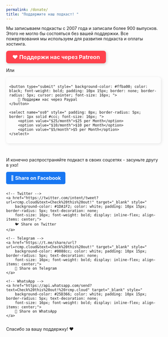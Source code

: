 ```yaml
---
permalink: /donate/
title: "Поддержите наш подкаст! "
---
```



Мы записываем подкасты с 2007 года и записали более 900 выпусков. Этого не могло бы состояться без вашей поддержки. Все пожертвования мы используем для развития подкаста и оплаты хостинга.

<a href="https://www.patreon.com/rcmp" target="_blank" style="
display: inline-block;
background-color: #FF424D;
color: white;
font-weight: bold;
padding: 10px 20px;
border-radius: 8px;
text-decoration: none;
font-size: 18px;
box-shadow: 2px 2px 10px rgba(0,0,0,0.2);
">
❤️ Поддержи нас через Patreon
</a>

Или

<form action="https://www.paypal.com/cgi-bin/webscr" method="post" target="_top" style="display: flex; gap: 10px; padding: 10px; border-radius: 8px; box-shadow: 2px 2px 10px rgba(0,0,0,0.1); ">
    <input type="hidden" name="cmd" value="_s-xclick">
    <input type="hidden" name="hosted_button_id" value="5YQDFQ9LCLKTU">

    <button type="submit" style=" background-color: #ffba00; color: black; font-weight: bold; padding: 10px 15px; border: none; border-radius: 5px; cursor: pointer; font-size: 16px; ">
        💛 Поддержи нас через Paypal
    </button>

    <select name="os0" style=" padding: 8px; border-radius: 5px; border: 1px solid #ccc; font-size: 16px; ">
        <option value="$25/month">$25 per Month</option>
        <option value="$10/month">$10 per Month</option>
        <option value="$5/month">$5 per Month</option>
    </select>
</form>

<br>

И конечно распространяйте подкаст в своих соцсетях - засуньте другу в ухо! 

<div style="display: flex; gap: 10px; flex-wrap: wrap;">
    <!-- Facebook -->
    <a href="https://www.facebook.com/sharer/sharer.php?u=rcmp.cloud" target="_blank" style="
        background-color: #1877F2; color: white; padding: 10px 15px; border-radius: 5px; text-decoration: none;
        font-size: 16px; font-weight: bold; display: inline-flex; align-items: center;">
        🔵 Share on Facebook
    </a>

    <!-- Twitter -->
    <a href="https://twitter.com/intent/tweet?url=rcmp.cloud&text=Check%20this%20out!" target="_blank" style="
        background-color: #1DA1F2; color: white; padding: 10px 15px; border-radius: 5px; text-decoration: none;
        font-size: 16px; font-weight: bold; display: inline-flex; align-items: center;">
        🐦 Share on Twitter
    </a>

    <!-- Telegram -->
    <a href="https://t.me/share/url?url=rcmp.cloud&text=Check%20this%20out!" target="_blank" style="
        background-color: #0088cc; color: white; padding: 10px 15px; border-radius: 5px; text-decoration: none;
        font-size: 16px; font-weight: bold; display: inline-flex; align-items: center;">
        📢 Share on Telegram
    </a>

    <!-- WhatsApp -->
    <a href="https://api.whatsapp.com/send?text=Check%20this%20out!%20rcmp.cloud" target="_blank" style="
        background-color: #25D366; color: white; padding: 10px 15px; border-radius: 5px; text-decoration: none;
        font-size: 16px; font-weight: bold; display: inline-flex; align-items: center;">
        💬 Share on WhatsApp
    </a>
</div>

Спасибо за вашу поддержку! ❤️